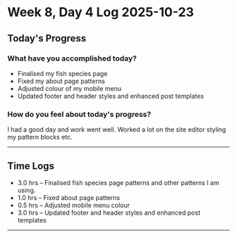 # Week 8, Day 4 Log 2025-10-23

## Today's Progress

### What have you accomplished today?

-   Finalised my fish species page
-   Fixed my about page patterns
-   Adjusted colour of my mobile menu
-   Updated footer and header styles and enhanced post templates

### How do you feel about today's progress?

I had a good day and work went well. Worked a lot on the site editor styling my pattern blocks etc.

---

## Time Logs

-   3.0 hrs – Finalised fish species page patterns and other patterns I am using.
-   1.0 hrs – Fixed about page patterns
-   0.5 hrs – Adjusted mobile menu colour
-   3.0 hrs – Updated footer and header styles and enhanced post templates

---
